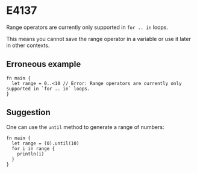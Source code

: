 # E4137

Range operators are currently only supported in `for .. in` loops.

This means you cannot save the range operator in a variable or use it later in
other contexts.

## Erroneous example

```moonbit
fn main {
  let range = 0..<10 // Error: Range operators are currently only supported in `for .. in` loops.
}
```

## Suggestion

One can use the `until` method to generate a range of numbers:

```moonbit
fn main {
  let range = (0).until(10)
  for i in range {
    println(i)
  }
}
```
